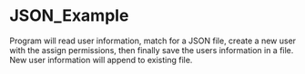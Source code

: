 # JSON_Example
Program will read user information, match for a JSON file, create a new user with the assign permissions, then finally save the users information in a file. New user information will append to existing file.
